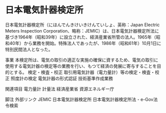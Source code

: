 # 日本電気計器検定所

日本電気計器検定所（にほんでんきけいきけんていしょ、英称：Japan Electric Meters Inspection Corporation、略称：JEMIC）は、日本電気計器検定所法に基づき1964年（昭和39年）に設立された、経済産業省所管の法人。1965年（昭和40年）から業務を開始。特殊法人であったが、1986年（昭和61年）10月1日に特別民間法人となった。

事業
本検定所は、電気の取引の適正な実施の確保に資するため、電気の取引に使用する電気計器の検定等の業務を行い、もつて経済の発展に寄与することを目的とする。
検定・検査・校正
取引用電気計器（電力量計）等の検定・検査・校正
照度計の検定
電気計器の形式認証
技術基準作成業務

関連項目
電力量計
計量法
経済産業省
資源エネルギー庁

脚注
外部リンク
JEMIC 日本電気計器検定所
日本電気計器検定所法 - e-Gov法令検索